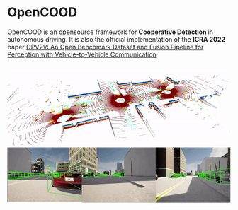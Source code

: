 # OpenCOOD

OpenCOOD is an opensource framework for <strong>Cooperative Detection </strong>
in autonomous driving. It is also the official implementation of the <strong> ICRA 2022  </strong>
paper [OPV2V: An Open Benchmark Dataset and Fusion Pipeline for Perception with Vehicle-to-Vehicle Communication](https://arxiv.org/abs/2109.07644)

 ![teaser](images/demo1.gif)
 ![teaser](images/camera_demo.gif)
